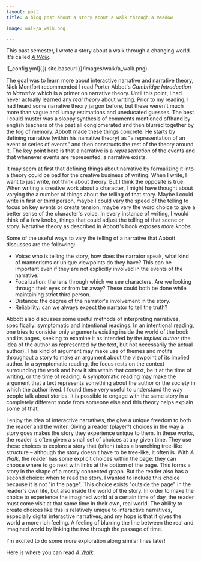 ```yaml
---
layout: post
title: A blog post about a story about a walk through a meadow

image: walk/a_walk.png

---
```


This past semester, I wrote a story about a walk through a changing world. It's called <em>[A Walk](http://cruft-city.github.io/walk/walk.html)</em>.

![_config.yml]({{ site.baseurl }}/images/walk/a_walk.png)

The goal was to learn more about interactive narrative and narrative theory, Nick Montfort recommended I read Porter Abbot's <em>Cambridge Introduction to Narrative</em> which is a primer on narrative theory. Until this point, I had never actually learned any <em>real theory</em> about writing. Prior to my reading, I had heard some narrative theory jargon before, but these weren't much more than vague and lumpy estimations and uneducated guesses. The best I could muster was a sloppy synthesis of comments mentioned offhand by english teachers of the past all conglomerated and then blurred together by the fog of memory. Abbott made these things concrete. He starts by defining narrative (within his narrative theory) as "a representation of an event or series of events" and then constructs the rest of the theory around it. The key point here is that a narrative is a <em>representation</em> of the events and that whenever events are represented, a narrative exists.

It may seem at first that defining things about narrative by formalizing it into a theory could be bad for the creative business of writing. When I write, I want to just write, not think about theory. But I think the opposite is true. When writing a creative work about a character, I might have thought about varying the a number of things about the telling of that story. Maybe I could write in first or third person, maybe I could vary the speed of the telling to focus on key events or create tension, maybe vary the word choice to give a better sense of the character's voice. In every instance of writing, I would think of a few knobs, things that could adjust the telling of that scene or story. Narrative theory as described in Abbott's book exposes <em>more knobs</em>.

Some of the useful ways to vary the telling of a narrative that Abbott discusses are the following:

- Voice: who is telling the story, how does the narrator speak, what kind of mannerisms or unique viewpoints do they have? This can be important even if they are not explicitly involved in the events of the narrative.
- Focalization: the lens through which we see characters. Are we looking through their eyes or from far away? These could both be done while maintaining strict third person.
- Distance: the degree of the narrator's involvement in the story.
- Reliability: can we always expect the narrator to tell the truth?

Abbott also discusses some useful methods of interpreting narratives, specifically: symptomatic and intentional readings. In an intentional reading, one tries to consider only arguments existing inside the world of the book and its pages, seeking to examine it as intended by the <em>implied author</em> (the idea of the author as represented by the text, but not necessarily the actual author). This kind of argument may make use of themes and motifs throughout a story to make an argument about the viewpoint of its implied author. In a symptomatic reading, the focus rests on the context surrounding the work and how it sits within that context, be it at the time of writing, or the time of reading. A symptomatic reading may make the argument that a text represents something about the author or the society in which the author lived. I found these very useful to understand the way people talk about stories. It is possible to engage with the same story in a completely different mode from someone else and this theory helps explain some of that.

I enjoy the idea of interactive narratives, the give a unique freedom to both the reader and the writer. Giving a reader (player?) choices in the way a story goes makes the story they experience unique to them. In these works, the reader is often given a small set of choices at any given time. They use these choices to explore a story that (often) takes a branching tree-like structure – although the story doesn't have to be tree-like, it often is. With <em>A Walk</em>, the reader has some explicit choices within the page: they can choose where to go next with links at the bottom of the page. This forms a story in the shape of a mostly connected graph. But the reader also has a second choice: when to read the story. I wanted to include this choice because it is not "in the page". This choice exists "outside the page" in the reader's own life, but also inside the world of the story. In order to make the choice to experience the imagined world at a certain time of day, the reader must come visit at that same time in their own, real world. The ability to create choices like this is relatively unique to interactive narratives, especially digital interactive narratives, and my hope is that it gives the world a more rich feeling. A feeling of blurring the line between the real and imagined world by linking the two through the passage of time.

I'm excited to do some more exploration along similar lines later!

Here is where you can read <em>[A Walk](http://cruft-city.github.io/walk/walk.html)</em>.